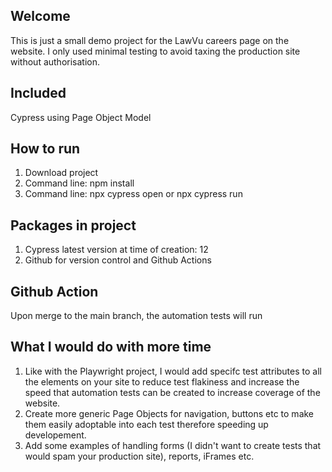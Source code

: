## Welcome
This is just a small demo project for the LawVu careers page on the website. I only used minimal testing to avoid taxing the production site without authorisation.

## Included
Cypress using Page Object Model

## How to run
1. Download project
2. Command line: npm install
3. Command line: npx cypress open or npx cypress run

## Packages in project
1. Cypress latest version at time of creation: 12
2. Github for version control and Github Actions

## Github Action
Upon merge to the main branch, the automation tests will run

## What I would do with more time
1. Like with the Playwright project, I would add specifc test attributes to all the elements on your site to reduce test flakiness and increase the speed that automation tests can be created to increase coverage of the website.
2. Create more generic Page Objects for navigation, buttons etc to make them easily adoptable into each test therefore speeding up developement.
3. Add some examples of handling forms (I didn't want to create tests that would spam your production site), reports, iFrames etc.
